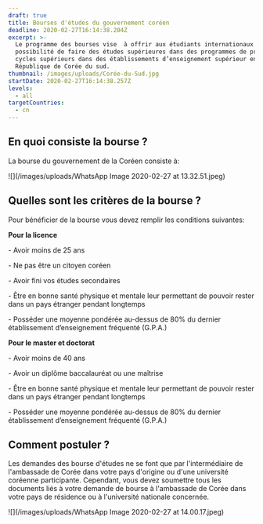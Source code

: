 ```yaml
---
draft: true
title: Bourses d'études du gouvernement coréen
deadline: 2020-02-27T16:14:38.204Z
excerpt: >-
  Le programme des bourses vise  à offrir aux étudiants internationaux la
  possibilité de faire des études supérieures dans des programmes de premier et
  cycles supérieurs dans des établissements d’enseignement supérieur en
  République de Corée du sud.
thumbnail: /images/uploads/Corée-du-Sud.jpg
startDate: 2020-02-27T16:14:38.257Z
levels:
  - all
targetCountries:
  - cn
---
```

## En quoi consiste la bourse ?

La bourse du gouvernement de la Coréen consiste à: 

![](/images/uploads/WhatsApp Image 2020-02-27 at 13.32.51.jpeg)

## Quelles sont les critères de la bourse ?

Pour bénéficier de la bourse vous devez remplir les conditions suivantes:

**Pour la licence**

\- Avoir moins de 25 ans

\- Ne pas être un citoyen coréen 

\- Avoir fini vos études secondaires

\- Être en bonne santé physique et mentale leur permettant de pouvoir rester dans un pays étranger pendant longtemps

\- Posséder une moyenne pondérée au-dessus de 80% du dernier établissement d’enseignement fréquenté (G.P.A.)

 **Pour le master et doctorat**

\- Avoir moins de 40 ans

\- Avoir un diplôme baccalauréat ou une maîtrise 

\- Être en bonne santé physique et mentale leur permettant de pouvoir rester dans un pays étranger pendant longtemps

\- Posséder une moyenne pondérée au-dessus de 80% du dernier établissement d’enseignement fréquenté (G.P.A.)

## Comment postuler ?

Les demandes des bourse d'études ne se font que par l'intermédiaire de l'ambassade de Corée dans votre pays d'origine ou d'une université coréenne participante. Cependant, vous devez soumettre tous les documents liés à votre demande de bourse à l'ambassade de Corée dans votre pays de résidence ou à l'université nationale concernée.

![](/images/uploads/WhatsApp Image 2020-02-27 at 14.00.17.jpeg)
